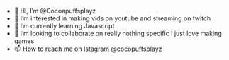 - 👋 Hi, I’m @Cocoapuffsplayz
- 👀 I’m interested in making vids on youtube and streaming on twitch
- 🌱 I’m currently learning Javascript
- 💞️ I’m looking to collaborate on really nothing specific I just love making games
- 📫 How to reach me on Istagram @cocopuffsplayz

<!---
Cocoapuffsplayz/Cocoapuffsplayz is a ✨ special ✨ repository because its `README.md` (this file) appears on your GitHub profile.
You can click the Preview link to take a look at your changes.
--->
